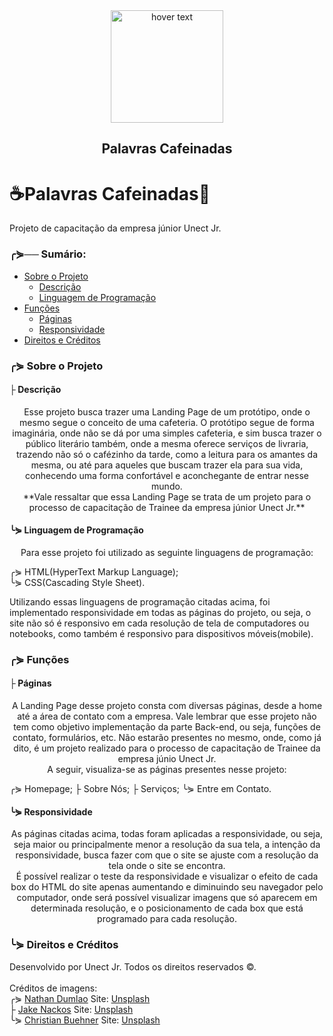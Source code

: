 <div align="center">
  <img src="https://github.com/pdroliveira1/ProjetoCapacitacaoUnect/blob/main/Projeto/Assets/logo_branca.svg" width="180" title="hover text">
</div>

<h2 align="center">Palavras Cafeinadas</h2>

# ☕Palavras Cafeinadas📕
Projeto de capacitação da empresa júnior Unect Jr.

### ╭⋟── Sumário:


<!--ts-->
  * [Sobre o Projeto](#about)
    * [Descrição](#description)
    * [Linguagem de Programação](#programLanguage)
  * [Funções](#feature)
    * [Páginas](#pages)
    * [Responsividade](#responsive)
  * [Direitos e Créditos](#copyright)
<!--te-->

### ╭⋟ Sobre o Projeto <a name="about"></a>

#### ├  Descrição <a name="description"></a>

 <p align="center">
  Esse projeto busca trazer uma Landing Page de um protótipo, onde o mesmo segue o conceito de uma cafeteria. O protótipo segue de forma imaginária, onde não se dá por uma simples cafeteria, e sim busca trazer o público literário também, onde a mesma oferece serviços de livraria, trazendo não só o cafézinho da tarde, como a leitura para os amantes da mesma, ou até para aqueles que buscam trazer ela para sua vida, conhecendo uma forma confortável e aconchegante de entrar nesse mundo.<br>
  **Vale ressaltar que essa Landing Page se trata de um projeto para o processo de capacitação de Trainee da empresa júnior Unect Jr.**
</p>
 
 #### ╰⋟ Linguagem de Programação <a name="programLanguage"></a>
 
 <p align="center">
  Para esse projeto foi utilizado as seguinte linguagens de programação:
  
  </p>
  <p>
    ╭⋟ HTML(HyperText Markup Language);<br>
    ╰⋟ CSS(Cascading Style Sheet).
  </p>
<p align="center">
  
  Utilizando essas linguagens de programação citadas acima, foi implementado responsividade em todas as páginas do projeto, ou seja, o site não só é responsivo em cada resolução de tela de computadores ou notebooks, como também é responsivo para dispositivos móveis(mobile).
  </p>

### ╭⋟ Funções <a name="feature"></a>

#### ├  Páginas <a name="pages"></a>

<p align="center">
  A Landing Page desse projeto consta com diversas páginas, desde a home até a área de contato com a empresa. Vale lembrar que esse projeto não tem como objetivo implementação da parte Back-end, ou seja, funções de contato, formulários, etc. Não estarão presentes no mesmo, onde, como já dito, é um projeto realizado para o processo de capacitação de Trainee da empresa júnio Unect Jr.<br>
  A seguir, visualiza-se as páginas presentes nesse projeto:
</p>
<p>
  ╭⋟ Homepage;
  ├  Sobre Nós;
  ├  Serviços;
  ╰⋟ Entre em Contato.
  </p>

#### ╰⋟ Responsividade <a name="responsive"></a>

<p align="center">
  As páginas citadas acima, todas foram aplicadas a responsividade, ou seja, seja maior ou principalmente menor a resolução da sua tela, a intenção da responsividade, busca fazer com que o site se ajuste com a resolução da tela onde o site se encontra.<br>
  É possível realizar o teste da responsividade e visualizar o efeito de cada box do HTML do site apenas aumentando e diminuindo seu navegador pelo computador, onde será possível visualizar imagens que só aparecem em determinada resolução, e o posicionamento de cada box que está programado para cada resolução.
  </p>
  
 ### ╰⋟ Direitos e Créditos <a name="copyright">
 
 Desenvolvido por Unect Jr. Todos os direitos reservados ©.<br>
 <br>
 Créditos de imagens:<br>
╭⋟ <a href="https://unsplash.com/@nate_dumlao?utm_source=unsplash&utm_medium=referral&utm_content=creditCopyText">Nathan Dumlao</a> Site: <a href="https://unsplash.com/">Unsplash</a><br>
├  <a href="https://unsplash.com/@jakenackos">Jake Nackos</a> Site: <a href="https://unsplash.com/">Unsplash</a><br>
╰⋟ <a href="https://unsplash.com/@christianbuehner">Christian Buehner</a> Site: <a href="https://unsplash.com/">Unsplash</a><br>
 
